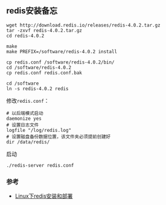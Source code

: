 ## redis安装备忘

```
wget http://download.redis.io/releases/redis-4.0.2.tar.gz
tar -zxvf redis-4.0.2.tar.gz
cd redis-4.0.2

make
make PREFIX=/software/redis-4.0.2 install

cp redis.conf /software/redis-4.0.2/bin/
cd /software/redis-4.0.2
cp redis.conf redis.conf.bak

cd /software
ln -s redis-4.0.2 redis
```

修改`redis.conf`：

```
# 以后端模式启动
daemonize yes
# 设置日志文件
logfile "/log/redis.log"
# 设置磁盘备份数据位置，该文件夹必须提前创建好
dir /data/redis/
```

启动

```
./redis-server redis.conf
```

### 参考

- [Linux下redis安装和部署](http://www.jianshu.com/p/bc84b2b71c1c)